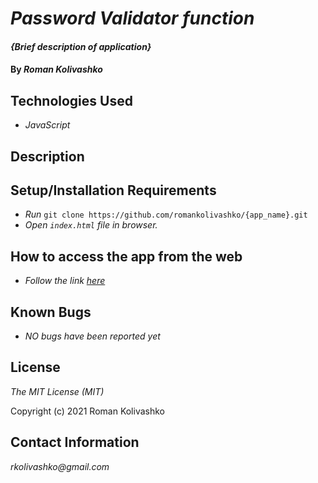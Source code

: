 # _Password Validator function_

#### _{Brief description of application}_

#### By _**Roman Kolivashko**_

## Technologies Used

* _JavaScript_

## Description

## Setup/Installation Requirements

* _Run_ `git clone https://github.com/romankolivashko/{app_name}.git`
* _Open `index.html` file in browser._

## How to access the app from the web
* _Follow the link [here](https://romankolivashko.github.io/app_name/)_ 

## Known Bugs

* _NO bugs have been reported yet_

## License

_The MIT License (MIT)_

Copyright (c) 2021 Roman Kolivashko

## Contact Information

_rkolivashko@gmail.com_